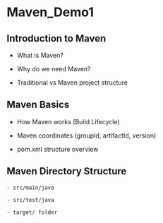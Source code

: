 # Maven_Demo1

## Introduction to Maven
-  What is Maven?

-  Why do we need Maven?

- Traditional vs Maven project structure

## Maven Basics
  - How Maven works (Build Lifecycle)

  - Maven coordinates (groupId, artifactId, version)
  - pom.xml structure overview
    
## Maven Directory Structure
    - src/main/java

    - src/test/java

    - target/ folder
   
